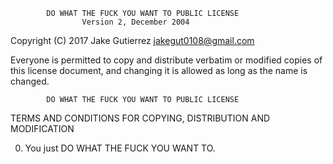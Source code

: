             DO WHAT THE FUCK YOU WANT TO PUBLIC LICENSE
                    Version 2, December 2004

 Copyright (C) 2017 Jake Gutierrez <jakegut0108@gmail.com>

 Everyone is permitted to copy and distribute verbatim or modified
 copies of this license document, and changing it is allowed as long
 as the name is changed.

            DO WHAT THE FUCK YOU WANT TO PUBLIC LICENSE
   TERMS AND CONDITIONS FOR COPYING, DISTRIBUTION AND MODIFICATION

  0. You just DO WHAT THE FUCK YOU WANT TO.
